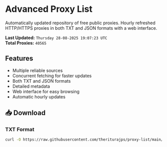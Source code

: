 # Advanced Proxy List

Automatically updated repository of free public proxies. Hourly refreshed HTTP/HTTPS proxies in both TXT and JSON formats with a web interface.

**Last Updated:** `Thursday 28-08-2025 19:07:23 UTC`  
**Total Proxies:** `40565`

## Features
- Multiple reliable sources
- Concurrent fetching for faster updates
- Both TXT and JSON formats
- Detailed metadata
- Web interface for easy browsing
- Automatic hourly updates

## 📥 Download

### TXT Format
```bash
curl -O https://raw.githubusercontent.com/theriturajps/proxy-list/main/proxies.txt